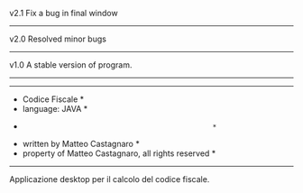 v2.1 Fix a bug in final window
______________________________________________________________

v2.0 Resolved minor bugs 
______________________________________________________________

v1.0 A stable version of program.
______________________________________________________________

******************************************************
* Codice Fiscale                                     *
* language: JAVA                                     *
*                                                    *
* written by Matteo Castagnaro                       *
* property of Matteo Castagnaro, all rights reserved *
******************************************************

Applicazione desktop per il calcolo del codice fiscale.
